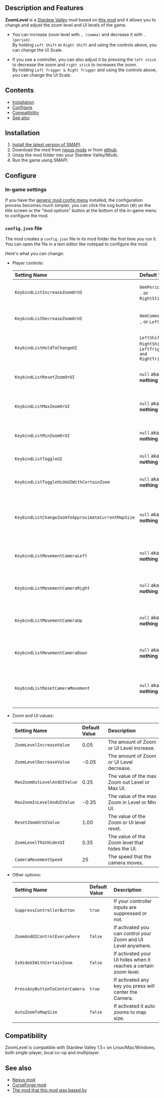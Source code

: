 ## Description and Features

**ZoomLevel** is a [Stardew Valley](http://stardewvalley.net/) mod based on [this mod](https://github.com/GuiNoya/SVMods/) and it allows you to change and adjust the zoom level and UI levels of the game.

* You can increase zoom level with ``, (comma)`` and decrease it with ``. (period)``.<br>
 By holding ``Left Shift`` or ``Right Shift`` and using the controls above, you can change the UI Scale.

* If you use a controller, you can also adjust it by pressing the ``left stick`` to decrease the zoom and ``right stick`` to increases the zoom.<br>
By holding ``Left Trigger & Right Trigger`` and using the controls above, you can change the UI Scale.

## Contents
* [Installation](#Installation)
* [Configure](#Configure)
* [Compatibility](#Compatibility)
* [See also](#see-also)

## Installation
1. [Install the latest version of SMAPI](https://smapi.io/).
2. Download the mod from [nexus mods](https://www.nexusmods.com/stardewvalley/mods/7363?tab=files) or from [github](https://github.com/thespbgamer/ZoomLevel/releases/).
3. Unzip the mod folder into your Stardew Valley/Mods.
4. Run the game using SMAPI.

## Configure
### In-game settings
If you have the [generic mod config menu](https://www.nexusmods.com/stardewvalley/mods/5098?tab=files) installed, the configuration process becomes much simpler, you can click the cog button (⚙) on the title screen or the "mod options" button at the bottom of
the in-game menu to configure the mod.

### `config.json` file
The mod creates a `config.json` file in its mod folder the first time you run it. You can open the file in a text editor like notepad to configure the mod.

Here's what you can change:

* Player controls:

  Setting Name                                           | Default Value                                                   | Description
  :----------------------------------------------------- | :-------------------------------------------------------------- | :-----------------------------------------------
  `KeybindListIncreaseZoomOrUI`                          | `OemPeriod` aka `.` or `RightStick`                             | Key to Increase Zoom or UI Level.
  `KeybindListDecreaseZoomOrUI`                          | `OemComma` aka `,` or `LeftStick`                               | Key to Decrease Zoom or UI Level.
  `KeybindListHoldToChangeUI`                            | `LeftShift` or `RightShift` or `LeftTrigger and RightTrigger"`  | Key you need to hold to change the UI.
  `KeybindListResetZoomOrUI`                             | `null` aka **nothing**                                          | Key to Reset the Zoom or UI Level.
  `KeybindListMaxZoomOrUI`                               | `null` aka **nothing**                                          | Key to Max the Zoom out or Maximize the UI.
  `KeybindListMinZoomOrUI`                               | `null` aka **nothing**                                          | Key to Max the Zoom in or Minimize the UI.
  `KeybindListToggleUI`                                  | `null` aka **nothing**                                          | Keybinds to toggle the UI Visibility.
  `KeybindListToggleHideUIWithCertainZoom`               | `null` aka **nothing**                                          | Keybinds to hides the UI at a certain Zoom Level.
  `KeybindListChangeZoomToApproximateCurrentMapSize`     | `null` aka **nothing**                                          | Keybinds to change to zoom level to the approximate current map size.
  `KeybindListMovementCameraLeft`                        | `null` aka **nothing**                                          | Keybinds to change the camera a bit to the left and locks it.
  `KeybindListMovementCameraRight`                       | `null` aka **nothing**                                          | Keybinds to change the camera a bit to the right and locks it.
  `KeybindListMovementCameraUp`                          | `null` aka **nothing**                                          | Keybinds to change the camera a bit up and locks it.
  `KeybindListMovementCameraDown`                        | `null` aka **nothing**                                          | Keybinds to change the camera a bit down and locks it.
  `KeybindListResetCameraMovement`                       | `null` aka **nothing**                                          | Keybinds to reset the camera movement and unlocks it.
  
  
* Zoom and UI values:

  Setting Name                   | Default Value | Description
  :----------------------------- | :------------ | :------------------
  `ZoomLevelIncreaseValue`       |  0.05         | The amount of Zoom or UI Level increase.
  `ZoomLevelDecreaseValue`       | -0.05         | The amount of Zoom or UI Level decrease.
  `MaxZoomOutLevelAndUIValue`    |  0.35         | The value of the max Zoom out Level or Max UI.
  `MaxZoomInLevelAndUIValue`     | -0.35         | The value of the max Zoom in Level or Min UI.
  `ResetZoomOrUIValue`           |  1.00         | The value of the Zoom or UI level reset.
  `ZoomLevelThatHidesUI`         |  0.35         | The value of the Zoom level that hides the UI.
  `CameraMovementSpeed`          |  25           | The speed that the camera moves.

* Other options:

  Setting Name                         | Default Value   | Description
  :----------------------------------- | :-------------- | :------------------
  `SuppressControllerButton`           | `true`          | If your controller inputs are suppressed or not.
  `ZoomAndUIControlEverywhere`         | `false`         | If activated you can control your Zoom and UI Level anywhere.
  `IsHideUIWithCertainZoom`            | `false`         | If activated your UI hides when it reaches a certain zoom level.
  `PressAnyButtonToCenterCamera`       | `true`          | If activated any key you press will center the Camera.
  `AutoZoomToMapSize`                  | `false`         | If activated it auto zooms to map size.

## Compatibility
ZoomLevel is compatible with Stardew Valley 1.5+ on Linux/Mac/Windows, both single-player, local co-op and multiplayer.

## See also
* [Nexus mod](https://www.nexusmods.com/stardewvalley/mods/7363/?tab=files)
* [CurseForge mod](https://www.curseforge.com/stardewvalley/mods/zoom-level/files)
* [The mod that this mod was based by](https://github.com/GuiNoya/SVMods/)

